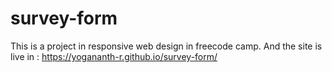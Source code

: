 # survey-form
This is a project in responsive web design in freecode camp.
And the site is live in :
https://yogananth-r.github.io/survey-form/
